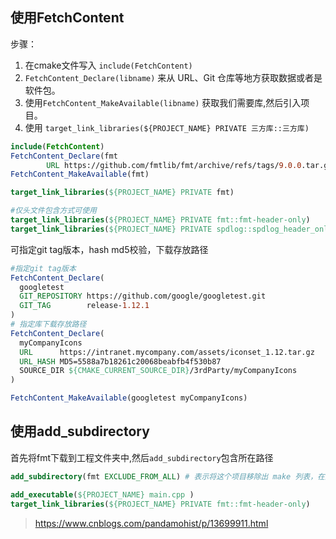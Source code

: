 ## 使用FetchContent

步骤：
  1. 在cmake文件写入  `include(FetchContent) `
  2.  `FetchContent_Declare(libname)` 来从 URL、Git 仓库等地方获取数据或者是软件包。
 3. 使用`FetchContent_MakeAvailable(libname)` 获取我们需要库,然后引入项目。
 4. 使用 `target_link_libraries(${PROJECT_NAME} PRIVATE 三方库::三方库)`

```cmake
include(FetchContent)  
FetchContent_Declare(fmt  
        URL https://github.com/fmtlib/fmt/archive/refs/tags/9.0.0.tar.gz)  
FetchContent_MakeAvailable(fmt)

target_link_libraries(${PROJECT_NAME} PRIVATE fmt)

#仅头文件包含方式可使用
target_link_libraries(${PROJECT_NAME} PRIVATE fmt::fmt-header-only)
target_link_libraries(${PROJECT_NAME} PRIVATE spdlog::spdlog_header_only)
```
可指定git tag版本，hash md5校验，下载存放路径
```cmake
#指定git tag版本
FetchContent_Declare(
  googletest
  GIT_REPOSITORY https://github.com/google/googletest.git
  GIT_TAG        release-1.12.1
)
# 指定库下载存放路径
FetchContent_Declare(
  myCompanyIcons
  URL      https://intranet.mycompany.com/assets/iconset_1.12.tar.gz
  URL_HASH MD5=5588a7b18261c20068beabfb4f530b87
  SOURCE_DIR ${CMAKE_CURRENT_SOURCE_DIR}/3rdParty/myCompanyIcons 
)

FetchContent_MakeAvailable(googletest myCompanyIcons)
```

## 使用add_subdirectory
首先将fmt下载到工程文件夹中,然后`add_subdirectory`包含所在路径
```cmake
add_subdirectory(fmt EXCLUDE_FROM_ALL) # 表示将这个项目移除出 make 列表，在默认编译的时候，不会被编译

add_executable(${PROJECT_NAME} main.cpp )
target_link_libraries(${PROJECT_NAME} PRIVATE fmt::fmt-header-only)
```

> https://www.cnblogs.com/pandamohist/p/13699911.html